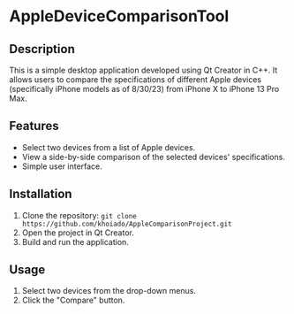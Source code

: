 # AppleDeviceComparisonTool

## Description
This is a simple desktop application developed using Qt Creator in C++. It allows users to compare the specifications of different Apple devices (specifically iPhone models as of 8/30/23) from iPhone X to iPhone 13 Pro Max.

## Features
- Select two devices from a list of Apple devices.
- View a side-by-side comparison of the selected devices' specifications.
- Simple user interface.

## Installation
1. Clone the repository: `git clone https://github.com/khoiado/AppleComparisonProject.git`
2. Open the project in Qt Creator.
3. Build and run the application.

## Usage
1. Select two devices from the drop-down menus.
2. Click the "Compare" button.
